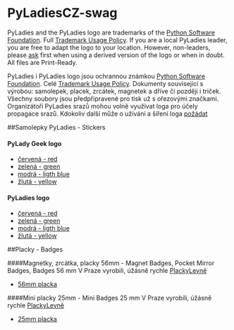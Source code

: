 # PyLadiesCZ-swag

PyLadies and the PyLadies logo are trademarks of the [Python Software Foundation][1]. Full [Trademark Usage Policy][0].
If you are a local PyLadies leader, you are free to adapt the logo to your location. However, non-leaders, please [ask][2] first when using a derived version of the logo or when in doubt. All files are Print-Ready.

PyLadies i PyLadies logo jsou ochrannou známkou [Python Software Foundation][1]. Celé [Trademark Usage Policy][0].
Dokumenty související s výrobou: samolepek, placek, zrcátek, magnetek a dříve či později i triček. Všechny soubory jsou předpřipravené pro tisk už s ořezovými značkami. Organizátoři PyLadies srazů mohou volně využívat loga pro účely propagace srazů. Kdokoliv další může o užívání a šíření loga [požádat][2]

##Samolepky PyLadies - Stickers
#### PyLady Geek logo    
  - [červená - red][3] 
  - [zelená - green][4] 
  - [modrá - ligth blue][5] 
  - [žlutá - yellow][6]
  
#### PyLadies logo
  - [červená - red][7] 
  - [zelená - green][8] 
  - [modrá - ligth blue][9]
  - [žlutá - yellow][10]
  
##Placky - Badges

####Magnetky, zrcátka, placky 56mm - Magnet Badges, Pocket Mirror Badges, Badges 56 mm 
V Praze vyrobili, úžásně rychle [PlackyLevně][11]
  - [56mm placka][12]

####Mini placky 25mm - Mini Badges 25 mm 
V Praze vyrobili, úžásně rychle [PlackyLevně][11]
  - [25mm placka][13]




[0]: https://github.com/pyladies/pyladies-assets/blob/master/TRADEMARK.rst
[1]: https://www.python.org/psf
[2]: mailto:info@pyladies.com
[3]: https://github.com/PyLadiesCZ/PyLadiesCZ-swag/blob/master/pyladies_geek_red.pdf
[4]: https://github.com/PyLadiesCZ/PyLadiesCZ-swag/blob/master/pyladies_geek_green.pdf
[5]: https://github.com/PyLadiesCZ/PyLadiesCZ-swag/blob/master/pyladies_geek_light-blue.pdf
[6]: https://github.com/PyLadiesCZ/PyLadiesCZ-swag/blob/master/pyladies_geek_yellow.pdf
[7]: https://github.com/PyLadiesCZ/PyLadiesCZ-swag/blob/master/pyladies_logo_red.pdf
[8]: https://github.com/PyLadiesCZ/PyLadiesCZ-swag/blob/master/pyladies_logo_green.pdf
[9]: https://github.com/PyLadiesCZ/PyLadiesCZ-swag/blob/master/pyladies_logo_light-blue.pdf
[10]: https://github.com/PyLadiesCZ/PyLadiesCZ-swag/blob/master/pyladies_logo_yellow.pdf
[11]: http://www.plackylevne.cz
[12]: https://github.com/PyLadiesCZ/PyLadiesCZ-swag/blob/master/PyLadiesCZ_badges_ladies-who-love_56mm.pdf
[13]: https://github.com/PyLadiesCZ/PyLadiesCZ-swag/blob/master/PyLadiesCZ_mini_badges_25mm.pdf
